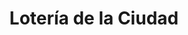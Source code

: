 ---
title: "Lotería de la Ciudad"
url: /ciudad-autonoma-de-buenos-aires/loteria-de-la-ciudad/
shop: lotería
---